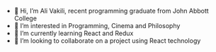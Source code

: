 - 👋 Hi, I’m Ali Vakili, recent programming graduate from John Abbott College
- 👀 I’m interested in Programming, Cinema and Philosophy
- 🌱 I’m currently learning React and Redux 
- 💞️ I’m looking to collaborate on a project using React technology


<!---
Ali-VB/Ali-VB is a ✨ special ✨ repository because its `README.md` (this file) appears on your GitHub profile.
You can click the Preview link to take a look at your changes.
--->
